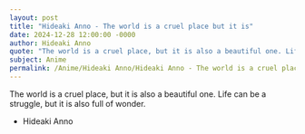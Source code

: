 ```yaml
---
layout: post
title: "Hideaki Anno - The world is a cruel place but it is"
date: 2024-12-28 12:00:00 -0000
author: Hideaki Anno
quote: "The world is a cruel place, but it is also a beautiful one. Life can be a struggle, but it is also full of wonder."
subject: Anime
permalink: /Anime/Hideaki Anno/Hideaki Anno - The world is a cruel place but it is
---
```


The world is a cruel place, but it is also a beautiful one. Life can be a struggle, but it is also full of wonder.

- Hideaki Anno
